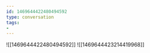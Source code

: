 ```yaml
---
id: 1469644422480494592
type: conversation
tags:
- 
---
```

![[1469644422480494592]]
![[1469644423214419968]]

